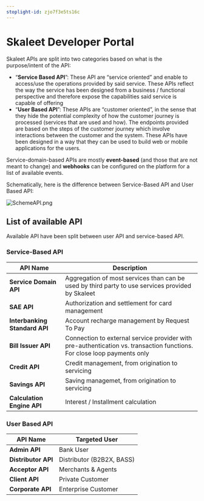 ```yaml
---
stoplight-id: zjo7f3e5ts16c
---
```


# Skaleet Developer Portal


Skaleet APIs are split into two categories based on what is the purpose/intent of the API: 

- “**Service Based API**”: These API are “service oriented” and enable to access/use the operations provided by said service. These APIs reflect the way the service has been designed from a business / functional perspective and therefore expose the capabilities said service is capable of offering
- “**User Based API**”: These APIs are “customer oriented”, in the sense that they hide the potential complexity of how the customer journey is processed (services that are used and how). The endpoints provided are based on the steps of the customer journey which involve interactions between the customer and the system. These APIs have been designed in a way that they can be used to build web or mobile applications for the users.

Service-domain-based APIs are mostly **event-based** (and those that are not meant to change) and **webhooks** can be configured on the platform for a list of available events. 

Schematically, here is the difference between Service-Based API and User Based API: 

![SchemeAPI.png](../assets/images/SchemeAPI.png)


## List of available API
Available API have been split between user API and service-based API. 

### Service-Based API

API Name | Description
---------|----------
**Service Domain API** | Aggregation of most services than can be used by third party to use services provided by Skaleet
**SAE API** | Authorization and settlement for card management
**Interbanking Standard API** | Account recharge management by Request To Pay
**Bill Issuer API** | Connection to external service provider with pre-authentication vs. transaction functions. For close loop payments only
**Credit API** | Credit management, from origination to servicing
**Savings API** | Saving managemet, from origination to servicing
**Calculation Engine API** | Interest / Installment calculation

### User Based API

API Name | Targeted User 
---------|----------
**Admin API**| Bank User 
**Distributor API** | Distributor (B2B2X, BASS) 
**Acceptor API** | Merchants & Agents 
**Client API** | Private Customer 
**Corporate API** | Enterprise Customer 
